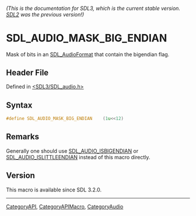 ###### (This is the documentation for SDL3, which is the current stable version. [SDL2](https://wiki.libsdl.org/SDL2/) was the previous version!)
# SDL_AUDIO_MASK_BIG_ENDIAN

Mask of bits in an [SDL_AudioFormat](SDL_AudioFormat) that contain the bigendian flag.

## Header File

Defined in [<SDL3/SDL_audio.h>](https://github.com/libsdl-org/SDL/blob/main/include/SDL3/SDL_audio.h)

## Syntax

```c
#define SDL_AUDIO_MASK_BIG_ENDIAN    (1u<<12)
```

## Remarks

Generally one should use [SDL_AUDIO_ISBIGENDIAN](SDL_AUDIO_ISBIGENDIAN) or
[SDL_AUDIO_ISLITTLEENDIAN](SDL_AUDIO_ISLITTLEENDIAN) instead of this macro
directly.

## Version

This macro is available since SDL 3.2.0.

----
[CategoryAPI](CategoryAPI), [CategoryAPIMacro](CategoryAPIMacro), [CategoryAudio](CategoryAudio)

